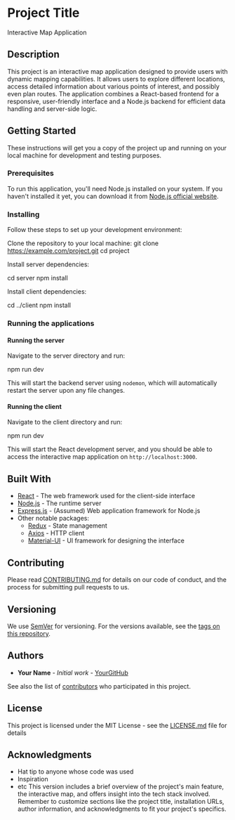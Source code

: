 # Project Title

Interactive Map Application

## Description

This project is an interactive map application designed to provide users with dynamic mapping capabilities. It allows users to explore different locations, access detailed information about various points of interest, and possibly even plan routes. The application combines a React-based frontend for a responsive, user-friendly interface and a Node.js backend for efficient data handling and server-side logic.

## Getting Started

These instructions will get you a copy of the project up and running on your local machine for development and testing purposes. 

### Prerequisites

To run this application, you'll need Node.js installed on your system. If you haven't installed it yet, you can download it from [Node.js official website](https://nodejs.org/).

### Installing

Follow these steps to set up your development environment:

Clone the repository to your local machine:
git clone https://example.com/project.git cd project


Install server dependencies:

cd server npm install


Install client dependencies:

cd ../client npm install


### Running the applications

#### Running the server

Navigate to the server directory and run:

npm run dev


This will start the backend server using `nodemon`, which will automatically restart the server upon any file changes.

#### Running the client

Navigate to the client directory and run:

npm run dev


This will start the React development server, and you should be able to access the interactive map application on `http://localhost:3000`.

## Built With

- [React](https://reactjs.org/) - The web framework used for the client-side interface
- [Node.js](https://nodejs.org/) - The runtime server
- [Express.js](https://expressjs.com/) - (Assumed) Web application framework for Node.js
- Other notable packages:
  - [Redux](https://redux.js.org/) - State management
  - [Axios](https://github.com/axios/axios) - HTTP client
  - [Material-UI](https://mui.com/) - UI framework for designing the interface

## Contributing

Please read [CONTRIBUTING.md](https://example.com/CONTRIBUTING.md) for details on our code of conduct, and the process for submitting pull requests to us.

## Versioning

We use [SemVer](http://semver.org/) for versioning. For the versions available, see the [tags on this repository](https://example.com/project/tags). 

## Authors

* **Your Name** - *Initial work* - [YourGitHub](https://github.com/YourGitHub)

See also the list of [contributors](https://example.com/project/contributors) who participated in this project.

## License

This project is licensed under the MIT License - see the [LICENSE.md](LICENSE.md) file for details

## Acknowledgments

- Hat tip to anyone whose code was used
- Inspiration
- etc
This version includes a brief overview of the project's main feature, the interactive map, and offers insight into the tech stack involved. Remember to customize sections like the project title, installation URLs, author information, and acknowledgments to fit your project's specifics.
